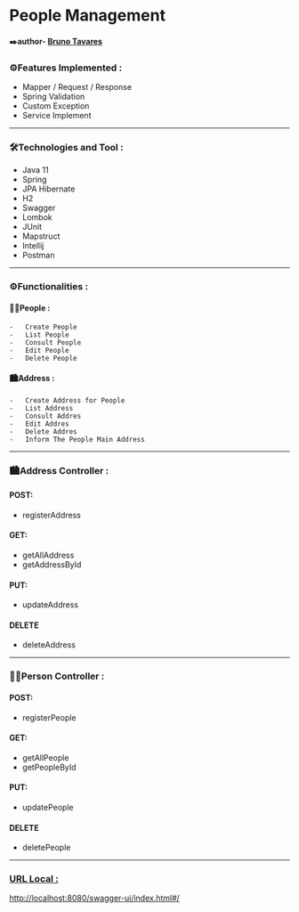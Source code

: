# People Management

#### ✒️author- [Bruno Tavares](https://www.linkedin.com/in/brunoviniciusdev/)



### ⚙️Features Implemented :

-   Mapper / Request / Response
-   Spring Validation
-   Custom Exception
-   Service Implement
---

### 🛠️Technologies and Tool :

-   Java 11
-   Spring
-   JPA Hibernate
-   H2
-   Swagger
-   Lombok
-   JUnit
-   Mapstruct
-   Intellij
-  Postman
---

### ⚙️Functionalities :

#### 🧑🏽People :
    
    -   Create People
    -   List People
    -   Consult People
    -   Edit People
    -   Delete People
    
#### 🏙️Address :
    
    -   Create Address for People
    -   List Address
    -   Consult Addres
    -   Edit Addres
    -   Delete Addres
    -   Inform The People Main Address
---



### 🏙️Address Controller :

#### POST:
- registerAddress

#### GET:

- getAllAddress
- getAddressById

#### PUT:
- updateAddress
#### DELETE
- deleteAddress

-----

### 🧑🏽Person Controller :

#### POST:
- registerPeople

#### GET:

- getAllPeople
- getPeopleById

#### PUT:
- updatePeople
#### DELETE
- deletePeople
---



### [URL Local :](http://localhost:8080/swagger-ui/index.html#/)
[http://localhost:8080/swagger-ui/index.html#/](http://localhost:8080/swagger-ui/index.html#/)

